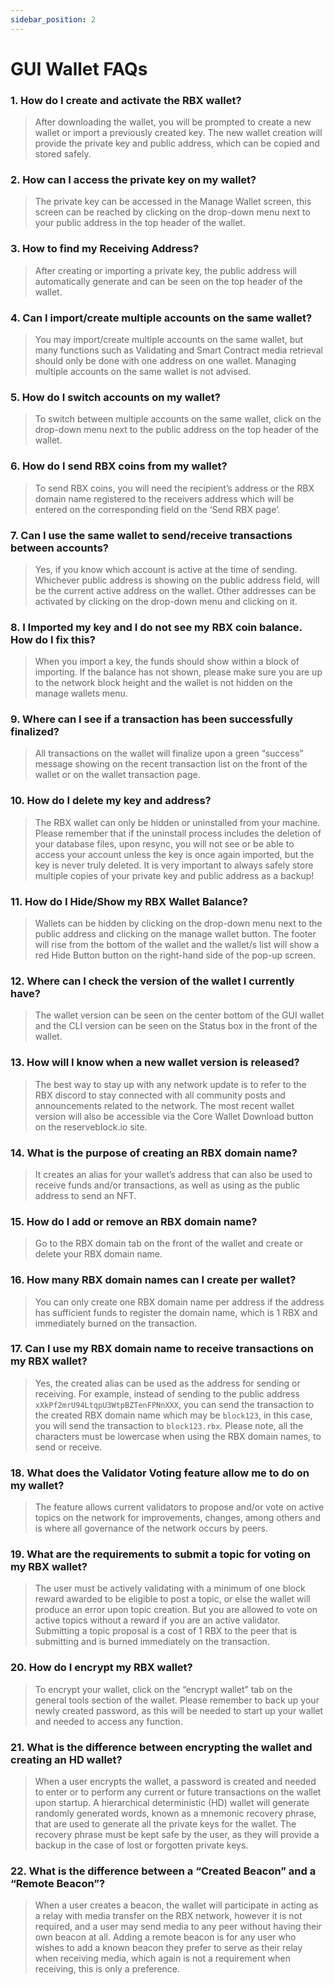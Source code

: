 ```yaml
---
sidebar_position: 2
---
```


# GUI Wallet FAQs

### 1. How do I create and activate the RBX wallet?

> After downloading the wallet, you will be prompted to create a new wallet or import a previously created key. The new wallet creation will provide the private key and public address, which can be copied and stored safely.

### 2. How can I access the private key on my wallet?

> The private key can be accessed in the Manage Wallet screen, this screen can be reached by clicking on the drop-down menu next to your public address in the top header of the wallet.

### 3. How to find my Receiving Address?

> After creating or importing a private key, the public address will automatically generate and can be seen on the top header of the wallet.

### 4. Can I import/create multiple accounts on the same wallet?

> You may import/create multiple accounts on the same wallet, but many functions such as Validating and Smart Contract media retrieval should only be done with one address on one wallet. Managing multiple accounts on the same wallet is not advised.

### 5. How do I switch accounts on my wallet?

> To switch between multiple accounts on the same wallet, click on the drop-down menu next to the public address on the top header of the wallet.

### 6. How do I send RBX coins from my wallet?

> To send RBX coins, you will need the recipient’s address or the RBX domain name registered to the receivers address which will be entered on the corresponding field on the ‘Send RBX page’.

### 7. Can I use the same wallet to send/receive transactions between accounts?

> Yes, if you know which account is active at the time of sending. Whichever public address is showing on the public address field, will be the current active address on the wallet. Other addresses can be activated by clicking on the drop-down menu and clicking on it.

### 8. I Imported my key and I do not see my RBX coin balance. How do I fix this?

> When you import a key, the funds should show within a block of importing. If the balance has not shown, please make sure you are up to the network block height and the wallet is not hidden on the manage wallets menu.

### 9. Where can I see if a transaction has been successfully finalized?

> All transactions on the wallet will finalize upon a green “success” message showing on the recent transaction list on the front of the wallet or on the wallet transaction page.

### 10. How do I delete my key and address?

> The RBX wallet can only be hidden or uninstalled from your machine. Please remember that if the uninstall process includes the deletion of your database files, upon resync, you will not see or be able to access your account unless the key is once again imported, but the key is never truly deleted. It is very important to always safely store multiple copies of your private key and public address as a backup!

### 11. How do I Hide/Show my RBX Wallet Balance?

> Wallets can be hidden by clicking on the drop-down menu next to the public address and clicking on the manage wallet button. The footer will rise from the bottom of the wallet and the wallet/s list will show a red Hide Button button on the right-hand side of the pop-up screen.

### 12. Where can I check the version of the wallet I currently have?

> The wallet version can be seen on the center bottom of the GUI wallet and the CLI version can be seen on the Status box in the front of the wallet.

### 13. How will I know when a new wallet version is released?

> The best way to stay up with any network update is to refer to the RBX discord to stay connected with all community posts and announcements related to the network. The most recent wallet version will also be accessible via the Core Wallet Download button on the reserveblock.io site.

### 14. What is the purpose of creating an RBX domain name?

> It creates an alias for your wallet’s address that can also be used to receive funds and/or transactions, as well as using as the public address to send an NFT.

### 15. How do I add or remove an RBX domain name?

> Go to the RBX domain tab on the front of the wallet and create or delete your RBX domain name.

### 16. How many RBX domain names can I create per wallet?

> You can only create one RBX domain name per address if the address has sufficient funds to register the domain name, which is 1 RBX and immediately burned on the transaction.

### 17. Can I use my RBX domain name to receive transactions on my RBX wallet?

> Yes, the created alias can be used as the address for sending or receiving. For example, instead of sending to the public address `xXkPf2mrU94LtqpU3WtpBZTenFPNnXXX`, you can send the transaction to the created RBX domain name which may be `block123`, in this case, you will send the transaction to `block123.rbx`. Please note, all the characters must be lowercase when using the RBX domain names, to send or receive.

### 18. What does the Validator Voting feature allow me to do on my wallet?

> The feature allows current validators to propose and/or vote on active topics on the network for improvements, changes, among others and is where all governance of the network occurs by peers.

### 19. What are the requirements to submit a topic for voting on my RBX wallet?

> The user must be actively validating with a minimum of one block reward awarded to be eligible to post a topic, or else the wallet will produce an error upon topic creation. But you are allowed to vote on active topics without a reward if you are an active validator. Submitting a topic proposal is a cost of 1 RBX to the peer that is submitting and is burned immediately on the transaction.

### 20. How do I encrypt my RBX wallet?

> To encrypt your wallet, click on the “encrypt wallet” tab on the general tools section of the wallet. Please remember to back up your newly created password, as this will be needed to start up your wallet and needed to access any function.

### 21. What is the difference between encrypting the wallet and creating an HD wallet?

> When a user encrypts the wallet, a password is created and needed to enter or to perform any current or future transactions on the wallet upon startup. A hierarchical deterministic (HD) wallet will generate randomly generated words, known as a mnemonic recovery phrase, that are used to generate all the private keys for the wallet. The recovery phrase must be kept safe by the user, as they will provide a backup in the case of lost or forgotten private keys.

### 22. What is the difference between a “Created Beacon” and a “Remote Beacon”?

> When a user creates a beacon, the wallet will participate in acting as a relay with media transfer on the RBX network, however it is not required, and a user may send media to any peer without having their own beacon at all. Adding a remote beacon is for any user who wishes to add a known beacon they prefer to serve as their relay when receiving media, which again is not a requirement when receiving, this is only a preference.
